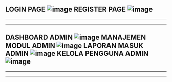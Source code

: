 LOGIN PAGE
![image](https://github.com/user-attachments/assets/1f7b0825-d43b-4a2a-af09-c90695de809e)
REGISTER PAGE
![image](https://github.com/user-attachments/assets/a0128ffb-2289-4abe-9269-962368b09ec8)
-----------------------------------------------------------------------------------------
-----------------------------------------------------------------------------------------
-----------------------------------------------------------------------------------------
DASHBOARD ADMIN
![image](https://github.com/user-attachments/assets/df7ce895-ccf7-49c3-815a-7e8674a37b24)
MANAJEMEN MODUL ADMIN
![image](https://github.com/user-attachments/assets/97edd1e0-b39a-4c1c-b5d0-abb705aa6365)
LAPORAN MASUK ADMIN
![image](https://github.com/user-attachments/assets/454d6801-ee74-4d61-bee0-dad2cfa57f00)
KELOLA PENGGUNA ADMIN
![image](https://github.com/user-attachments/assets/1599193b-c099-4347-9821-cb8ea467a8d2)
-----------------------------------------------------------------------------------------
-----------------------------------------------------------------------------------------
-----------------------------------------------------------------------------------------


